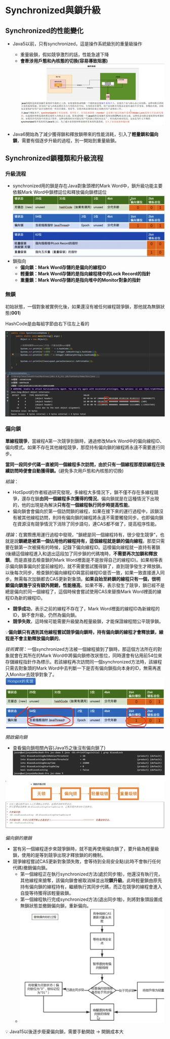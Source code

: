 # Synchronized與鎖升級


## Synchronized的性能變化

* Java5以前，只有synchronized，這是操作系統級別的重量級操作

  * 重量級鎖，假如競爭激烈的話，性能急遽下降
  * **會牽涉用戶態和內核態的切換(容易導致阻塞)**![image.png](./assets/image.png)
* Java6開始為了減少獲得鎖和釋放鎖帶來的性能消耗，引入了**輕量鎖和偏向鎖**，需要有個逐步升級的過程，別一開始到重量級鎖。

## Synchronized鎖種類和升級流程

### 升級流程

* synchronized用的鎖是存在Java對象頭裡的Mark Word中，鎖升級功能主要依賴Mark Word中鎖標誌位和釋放偏向鎖標誌位![image.png](./assets/1709091816427-image.png)
* 鎖指向
  * **偏向鎖：Mark Word存儲的是偏向的線程ID**
  * **輕量鎖：Mark Word存儲的是指向線程棧中的Lock Record的指針**
  * **重量鎖：Mark Word存儲的是指向堆中的Monitor對象的指針**

### 無鎖

初始狀態，一個對象被實例化後，如果還沒有被任何線程競爭鎖，那他就為無鎖狀態(**001**)

HashCode是由每組字節由右下往左上看的

![image.png](./assets/1709093089109-image.png)

### 偏向鎖

**單線程競爭**，當線程A第一次競爭到鎖時，通過修改Mark Word中的偏向線程ID、偏向模式。如果不存在其他線程競爭，那麼持有偏向鎖的線程將永遠不需要進行同步。

**當同一段同步代碼一直被同一個線程多次訪問，由於只有一個線程那麼該線程在後續訪問時便會自動獲得鎖。**(避免多次用戶態和內核態的切換)

*結論*：

* HotSpot的作者經過研究發現，多線程大多情況下，鎖不僅不存在多線程競爭，還存在鎖**由同一個線程多次獲得的情況**。偏向鎖就是在這種情況下出現的，他的出現是為解決**只有在一個線程執行同步時提高性能**。
* 偏向鎖會會偏向於第一個訪問鎖的線程，如果在接下來的運行過程中，該鎖沒有被其他線程訪問，則持有偏向鎖的線程將永遠不需要觸發同步。也即偏向鎖在資源沒有競爭情況下消除了同步語句，連CAS都不做了，提高程序性能。

*理論*：在實際應用運行過程中發現，"鎖總是同一個線程持有，很少發生競爭"，也就是說**鎖總是被第一個佔用他的線程持有，這個線程就是鎖的偏向線程**。那麼只需要在鎖第一次被擁有的時候，記錄下偏向線程ID。這樣偏向線程就一直持有著鎖(後續這個線程進入和退出這段加了同步鎖的代碼塊時，**不需要再次加鎖和釋放鎖**。而是直接去檢查鎖的Mark Word裡面是不是放得自己的線程ID)。如果相等表示偏向鎖事偏向於當前線程的，就不需要嘗試獲得鎖了，直到競爭發生才釋放鎖。以後每次同步，檢查鎖的偏向線程ID與當前線程ID是否一致，如果一致直接進入同步。無需每次加鎖都去CAS更新對象頭。**如果自始至終鎖的線程只有一個，很明顯偏向鎖幾乎沒有額外開銷，性能極高**。如果不等，表示發生了競爭，鎖已經不是總是偏向於同一個線程了，這個時候會嘗試使用CAS來替換Mark Word裡面的線程ID為新的線程ID。

* **競爭成功**，表示之前的線程不存在了，Mark Word裡面的線程ID為新線程的ID，鎖不會升級，仍然為偏向鎖。
* **競爭失敗**，這時候可能需要升級變為輕量級鎖，才能保證線程間公平競爭鎖。

💡**偏向鎖只有遇到其他線程嘗試競爭偏向鎖時，持有偏向鎖的線程才會釋放鎖，線程是不會主動釋放偏向鎖的**。

*技術實現*：一個synchronized方法被一個線程搶到了鎖時，那這個方法所在的對象就會在其所在的Mark Word中將偏向鎖修改狀態位，同時還會有佔用前54位來存儲線程指針作為標示。若該線程再次訪問同一個synchronized方法時，該線程只需去對象頭的Mark Word中去判斷一下是否有偏向鎖指向本身的ID，無需再進入Monitor去競爭對象了。![image.png](./assets/1709140504865-image.png)



*開啟偏向鎖*

* 查看偏向鎖相關內容(Java15之後沒有偏向鎖了)
  ![image.png](./assets/1709145835160-image.png)

![image.png](./assets/1709145580800-image.png)


*偏向鎖的撤銷*

* 當有另一個線程逐步來競爭鎖時，就不能再使用偏向鎖了，要升級為輕量級鎖，使用的是等到競爭出現才釋放鎖的的機制。
* 競爭線程嘗試CAS更新對象頭失敗，會等待到全局安全點(此時不會執行任何代碼)撤銷偏向鎖。
  * 第一個線程正在執行synchronized方法(處於同步塊)，他還沒有執行完，其他線程來搶奪，該偏向鎖會被取消掉並出現**鎖升級**。此時輕量鎖由原先持有偏向鎖的線程持有，繼續執行其同步代碼，而正在競爭的線程會進入自旋等待獲得該輕量級鎖。
  * 第一個線程執行完成synchronized方法(退出同步塊)，則將對象頭設置成無鎖狀態並撤銷偏向鎖，重新偏向。
  * ![image.png](./assets/1709147411647-image.png)

💡 Java15以後逐步廢棄偏向鎖，需要手動開啟 -> 開銷成本大

